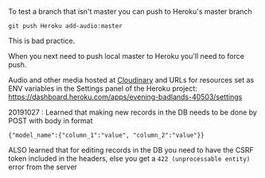 
To test a branch that isn't master you can push to Heroku's master branch

```
git push Heroku add-audio:master
```

This is bad practice.

When you next need to push local master to Heroku you'll need to force push.


Audio and other media hosted at [Cloudinary](https://cloudinary.com) and URLs for resources set as ENV variables in the Settings panel of the Heroku project: https://dashboard.heroku.com/apps/evening-badlands-40503/settings


20191027 : Learned that making new records in the DB needs to be done by POST with body in format

```
{"model_name":{"column_1":"value", "column_2":"value"}}
```

ALSO learned that for editing records in the DB you need to have the CSRF token included in the headers, else you get a `422 (unprocessable entity)` error from the server
